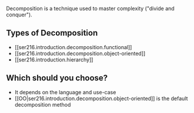 
Decomposition is a technique used to master complexity ("divide and conquer").

## Types of Decomposition

- [[ser216.introduction.decomposition.functional]]
- [[ser216.introduction.decomposition.object-oriented]]
- [[ser216.introduction.hierarchy]]

## Which should you choose?

- It depends on the language and use-case
- [[OO|ser216.introduction.decomposition.object-oriented]] is the default decomposition method
